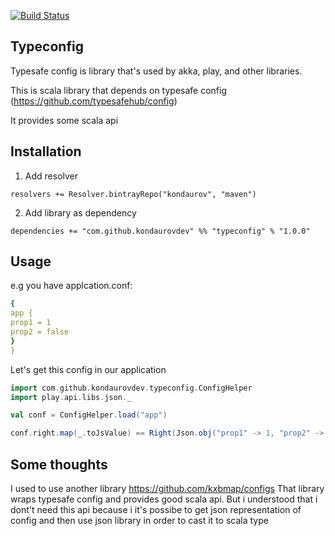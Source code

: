 [![Build Status](https://travis-ci.org/kondaurov-scala/typeconfig.svg?branch=master)](https://travis-ci.org/kondaurov-scala/typeconfig)

## Typeconfig

Typesafe config is library that's used by akka, play, and other libraries.

This is scala library that depends on typesafe config (https://github.com/typesafehub/config)

It provides some scala api

## Installation

1. Add resolver

```
resolvers += Resolver.bintrayRepo("kondaurov", "maven")
```

2. Add library as dependency

```
dependencies += "com.github.kondaurovdev" %% "typeconfig" % "1.0.0"
```

## Usage

e.g you have applcation.conf:

```yaml
{
app {
prop1 = 1
prop2 = false
}
}
```

Let's get this config in our application

```scala
import com.github.kondaurovdev.typeconfig.ConfigHelper
import play.api.libs.json._

val conf = ConfigHelper.load("app")

conf.right.map(_.toJsValue) == Right(Json.obj("prop1" -> 1, "prop2" -> false))
```

## Some thoughts

I used to use another library https://github.com/kxbmap/configs
That library wraps typesafe config and provides good scala api.
But i understood that i dont't need this api because i it's possibe to get json representation of config and then use json library in order to cast it to scala type



